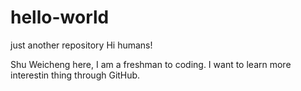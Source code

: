 # hello-world
just another repository
Hi humans!

Shu Weicheng here, I am a freshman to coding. I want to learn more interestin thing through GitHub.
